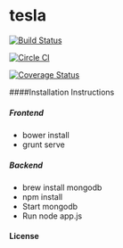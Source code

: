 # tesla
[![Build Status](https://travis-ci.org/REI-Systems/tesla.svg?branch=develop)](https://travis-ci.org/REI-Systems/tesla)

[![Circle CI](https://circleci.com/gh/REI-Systems/tesla/tree/develop.svg?style=svg&circle-token=ca8740acccdd84614021be6f9e709c7f2bdd34aa)](https://circleci.com/gh/REI-Systems/tesla/tree/develop)

[![Coverage Status](https://img.shields.io/coveralls/REI-Systems/tesla.svg)](https://coveralls.io/r/REI-Systems/tesla?branch=develop)

####Installation Instructions
##### Frontend
- bower install
- grunt serve

##### Backend
- brew install mongodb
- npm install
- Start mongodb
- Run node app.js

####  License
